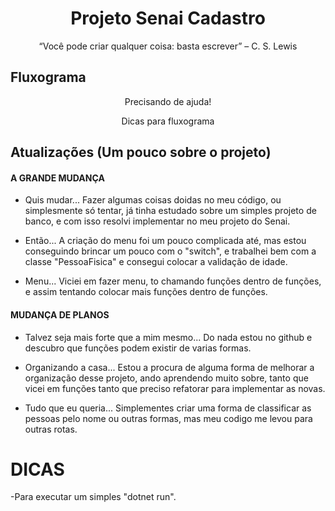 <h1 align="center">Projeto Senai Cadastro</h1>
<p align="center">“Você pode criar qualquer coisa: basta escrever” – C. S. Lewis</p>

## Fluxograma

<p align="center"> Precisando de ajuda! <p>
<p align="center"> Dicas para fluxograma </p>

## Atualizações (Um pouco sobre o projeto)
#### A GRANDE MUDANÇA

* Quis mudar... Fazer algumas coisas doidas no meu código, ou simplesmente só tentar, já tinha estudado sobre um simples projeto de banco, e com isso resolvi implementar no meu projeto do Senai.

* Então... A criação do menu foi um pouco complicada até, mas estou conseguindo brincar um pouco com o "switch", e trabalhei bem com a classe "PessoaFisica" e consegui colocar a validação de idade.

* Menu... Viciei em fazer menu, to chamando funções dentro de funções, e assim tentando colocar mais funções dentro de funções.

#### MUDANÇA DE PLANOS

* Talvez seja mais forte que a mim mesmo... Do nada estou no github e descubro que funções podem existir de varias formas.

* Organizando a casa... Estou a procura de alguma forma de melhorar a organização desse projeto, ando aprendendo muito sobre, tanto que vicei em funções tanto que preciso refatorar para implementar as novas.

* Tudo que eu queria... Simplementes criar uma forma de classificar as pessoas pelo nome ou outras formas, mas meu codigo me levou para outras rotas.
# DICAS


-Para executar um simples "dotnet run".